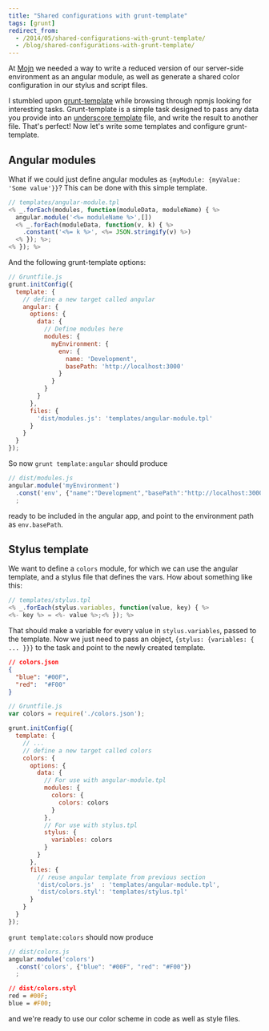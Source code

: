 ```yaml
---
title: "Shared configurations with grunt-template"
tags: [grunt]
redirect_from:
  - /2014/05/shared-configurations-with-grunt-template/
  - /blog/shared-configurations-with-grunt-template/
---
```


At [Mojn](http://mojn.com) we needed a way to write a reduced version of our server-side environment as an
angular module, as well as generate a shared color configuration in our stylus and script files.

I stumbled upon [grunt-template](http://git.io/grunt-template) while browsing through npmjs looking
for interesting tasks. Grunt-template is a simple task designed to pass any data you provide into an
[underscore template](http://underscorejs.org/#template) file, and write the result to another file.
That's perfect! Now let's write some templates and configure grunt-template.</section>



## Angular modules
What if we could just define angular modules as `{myModule: {myValue: 'Some value'}}`?
This can be done with this simple template.

```js
// templates/angular-module.tpl
<% _.forEach(modules, function(moduleData, moduleName) { %>
  angular.module('<%= moduleName %>',[])
  <% _.forEach(moduleData, function(v, k) { %>
    .constant('<%= k %>', <%= JSON.stringify(v) %>)
  <% }); %>;
<% }); %>
```

And the following grunt-template options:

```js
// Gruntfile.js
grunt.initConfig({
  template: {
    // define a new target called angular
    angular: {
      options: {
        data: {
          // Define modules here
          modules: {
            myEnvironment: {
              env: {
                name: 'Development',
                basePath: 'http://localhost:3000'
              }
            }
          }
        }
      },
      files: {
        'dist/modules.js': 'templates/angular-module.tpl'
      }
    }
  }
});
```

So now `grunt template:angular` should produce

```js
// dist/modules.js
angular.module('myEnvironment')
  .const('env', {"name":"Development","basePath":"http://localhost:3000"})
  ;
```

ready to be included in the angular app, and point to the environment path as `env.basePath`.


## Stylus template
We want to define a `colors` module, for which we can use the angular template,
and a stylus file that defines the vars. How about something like this:

```js
// templates/stylus.tpl
<% _.forEach(stylus.variables, function(value, key) { %>
<%- key %> = <%- value %>;<% }); %>
```

That should make a variable for every value in `stylus.variables`, passed to the template.
Now we just need to pass an object, `{stylus: {variables: { ... }}}` to the
task and point to the newly created template.

```json
// colors.json
{
  "blue": "#00F",
  "red":  "#F00"
}
```

```js
// Gruntfile.js
var colors = require('./colors.json');

grunt.initConfig({
  template: {
    // ...
    // define a new target called colors
    colors: {
      options: {
        data: {
          // For use with angular-module.tpl
          modules: {
            colors: {
              colors: colors
            }
          },
          // For use with stylus.tpl
          stylus: {
            variables: colors
          }
        }
      },
      files: {
        // reuse angular template from previous section
        'dist/colors.js'  : 'templates/angular-module.tpl',
        'dist/colors.styl': 'templates/stylus.tpl'
      }
    }
  }
});
```

`grunt template:colors` should now produce

```js
// dist/colors.js
angular.module('colors')
  .const('colors', {"blue": "#00F", "red": "#F00"})
  ;
```

```css
// dist/colors.styl
red = #00F;
blue = #F00;
```

and we're ready to use our color scheme in code as well as style files.

